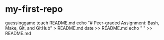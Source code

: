 # my-first-repo
guessinggame
touch README.md
	echo "# Peer-graded Assignment: Bash, Make, Git, and GitHub" > README.md
	date >> README.md
	echo "    " >> README.md
